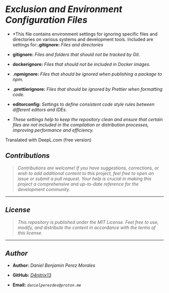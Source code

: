 <!-- Author: Daniel Benjamin Perez Morales -->
<!-- GitHub: https://github.com/D4nitrix13 -->
<!-- GitLab: https://gitlab.com/D4nitrix13 -->
<!-- Email: danielperezdev@proton.me -->

# ***Exclusion and Environment Configuration Files***

- *This file contains environment settings for ignoring specific files and directories on various systems and development tools. Included are settings for:**.gitignore:** *Files and directories*

- **gitignore:** *Files and folders that should not be tracked by Git.*
- **dockerignore:** *Files that should not be included in Docker images.*
- **.npmignore:** *Files that should be ignored when publishing a package to npm.*
- **.prettierignore:** *Files that should be ignored by Prettier when formatting code.*
- **editorconfig:** *Settings to define consistent code style rules between different editors and IDEs.*

- *These settings help to keep the repository clean and ensure that certain files are not included in the compilation or distribution processes, improving performance and efficiency.*

Translated with DeepL.com (free version)

## ***Contributions***

> *Contributions are welcome! If you have suggestions, corrections, or wish to add additional content to this project, feel free to open an issue or submit a pull request. Your help is crucial in making this project a comprehensive and up-to-date reference for the development community.*

---

## ***License***

> *This repository is published under the MIT License. Feel free to use, modify, and distribute the content in accordance with the terms of this license.*

---

## ***Author***

- **Author:** *Daniel Benjamin Perez Morales*

- **GitHub:** *[D4nitrix13](https://github.com/D4nitrix13 "https://github.com/D4nitrix13")*

- **Email:** *`danielperezdev@proton.me`*
